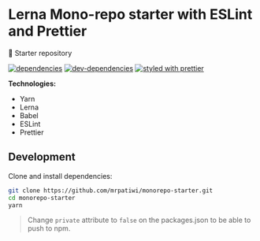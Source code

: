 # Lerna Mono-repo starter with ESLint and Prettier

:dragon: Starter repository

[![dependencies][dependencies-image]][dependencies-url] [![dev-dependencies][dev-dependencies-image]][dev-dependencies-url] [![styled with prettier](https://img.shields.io/badge/styled_with-prettier-ff69b4.svg)](https://github.com/prettier/prettier)

**Technologies:**

*   Yarn
*   Lerna
*   Babel
*   ESLint
*   Prettier

## Development

Clone and install dependencies:

```sh
git clone https://github.com/mrpatiwi/monorepo-starter.git
cd monorepo-starter
yarn
```

> Change `private` attribute to `false` on the packages.json to be able to push to npm.

[dependencies-image]: https://david-dm.org/mrpatiwi/monorepo-starter.svg
[dependencies-url]: https://david-dm.org/mrpatiwi/monorepo-starter
[dev-dependencies-image]: https://david-dm.org/mrpatiwi/monorepo-starter/dev-status.svg
[dev-dependencies-url]: https://david-dm.org/mrpatiwi/monorepo-starter#info=devDependencies
